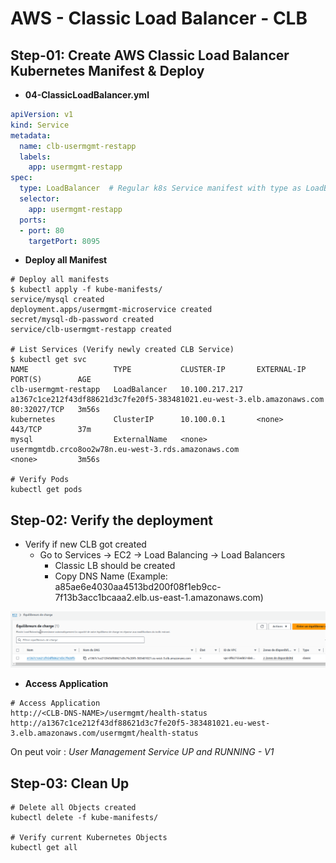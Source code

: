 # AWS - Classic Load Balancer - CLB

## Step-01: Create AWS Classic Load Balancer Kubernetes Manifest & Deploy
- **04-ClassicLoadBalancer.yml**
```yml
apiVersion: v1
kind: Service
metadata:
  name: clb-usermgmt-restapp
  labels:
    app: usermgmt-restapp
spec:
  type: LoadBalancer  # Regular k8s Service manifest with type as LoadBalancer
  selector:
    app: usermgmt-restapp     
  ports:
  - port: 80
    targetPort: 8095
```
- **Deploy all Manifest**
```
# Deploy all manifests
$ kubectl apply -f kube-manifests/
service/mysql created
deployment.apps/usermgmt-microservice created
secret/mysql-db-password created
service/clb-usermgmt-restapp created

# List Services (Verify newly created CLB Service)
$ kubectl get svc
NAME                   TYPE           CLUSTER-IP       EXTERNAL-IP                                                              PORT(S)        AGE
clb-usermgmt-restapp   LoadBalancer   10.100.217.217   a1367c1ce212f43df88621d3c7fe20f5-383481021.eu-west-3.elb.amazonaws.com   80:32027/TCP   3m56s
kubernetes             ClusterIP      10.100.0.1       <none>                                                                   443/TCP        37m
mysql                  ExternalName   <none>           usermgmtdb.crco8oo2w78n.eu-west-3.rds.amazonaws.com                      <none>         3m56s

# Verify Pods
kubectl get pods
```

## Step-02: Verify the deployment
- Verify if new CLB got created 
  - Go to  Services -> EC2 -> Load Balancing -> Load Balancers 
    - Classic LB should be created
    - Copy DNS Name (Example: a85ae6e4030aa4513bd200f08f1eb9cc-7f13b3acc1bcaaa2.elb.us-east-1.amazonaws.com)

![LB1](img/1.png)

- **Access Application** 
```t
# Access Application
http://<CLB-DNS-NAME>/usermgmt/health-status
http://a1367c1ce212f43df88621d3c7fe20f5-383481021.eu-west-3.elb.amazonaws.com/usermgmt/health-status
```    

On peut voir : _User Management Service UP and RUNNING - V1_


## Step-03: Clean Up 
```
# Delete all Objects created
kubectl delete -f kube-manifests/

# Verify current Kubernetes Objects
kubectl get all
```